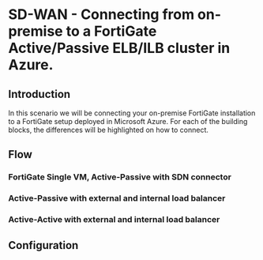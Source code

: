 # SD-WAN - Connecting from on-premise to a FortiGate Active/Passive ELB/ILB cluster in Azure.

## Introduction

In this scenario we will be connecting your on-premise FortiGate installation to a FortiGate setup deployed in Microsoft Azure. For each of the building blocks, the differences will be highlighted on how to connect.

## Flow

### FortiGate Single VM, Active-Passive with SDN connector



### Active-Passive with external and internal load balancer


### Active-Active with external and internal load balancer


## Configuration